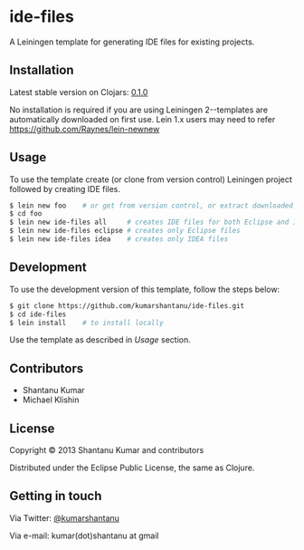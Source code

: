 # ide-files

A Leiningen template for generating IDE files for existing projects.

## Installation

Latest stable version on Clojars: [0.1.0](https://clojars.org/ide-files/lein-template)

No installation is required if you are using Leiningen 2--templates are
automatically downloaded on first use. Lein 1.x users may need to refer
https://github.com/Raynes/lein-newnew

## Usage

To use the template create (or clone from version control) Leiningen
project followed by creating IDE files.

```bash
$ lein new foo    # or get from version control, or extract downloaded sources
$ cd foo
$ lein new ide-files all     # creates IDE files for both Eclipse and IDEA
$ lein new ide-files eclipse # creates only Eclipse files
$ lein new ide-files idea    # creates only IDEA files
```

## Development

To use the development version of this template, follow the steps below:

```bash
$ git clone https://github.com/kumarshantanu/ide-files.git
$ cd ide-files
$ lein install    # to install locally
```

Use the template as described in *Usage* section.

## Contributors

* Shantanu Kumar
* Michael Klishin

## License

Copyright © 2013 Shantanu Kumar and contributors

Distributed under the Eclipse Public License, the same as Clojure.

## Getting in touch

Via Twitter: [@kumarshantanu](https://twitter.com/kumarshantanu)

Via e-mail: kumar(dot)shantanu at gmail
